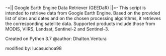 -=|| Google Earth Engine Data Retriever (GEEDaR) ||=-
This script is intended to retrieve data from Google Earth Engine.
Based on the provided list of sites and dates and on the chosen processing algorithms, 
it retrieves the corresponding satellite data.
Supported products include those from MODIS, VIIRS, Landsat, Sentinel-2 and Sentinel-3.

Created on Python 3.7
@author: Dhalton.Ventura

modified by: lucasuchoa98